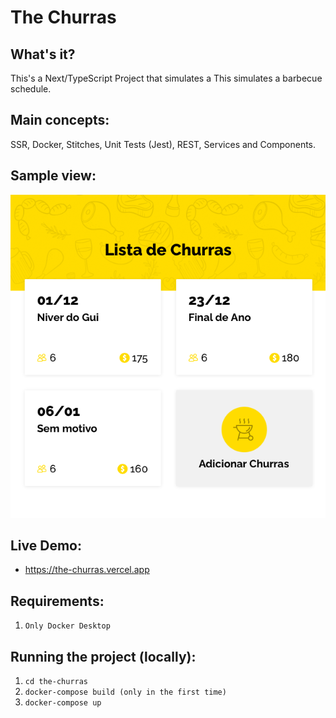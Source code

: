 # The Churras

## What's it?
This's a Next/TypeScript Project that simulates a This simulates a barbecue schedule.

## Main concepts:
SSR, Docker, Stitches, Unit Tests (Jest), REST, Services and Components.

## Sample view: 
![](the-churras.png)

## Live Demo:
* https://the-churras.vercel.app

## Requirements:
1. `Only Docker Desktop`


## Running the project (locally):

1. `cd the-churras`
2. `docker-compose build (only in the first time)`
3. `docker-compose up`